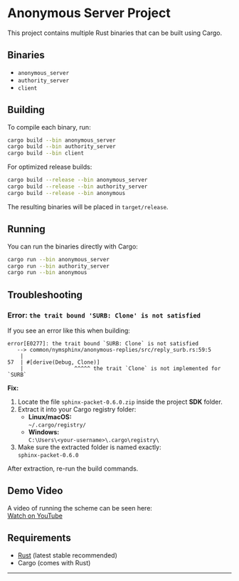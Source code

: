 # Anonymous Server Project

This project contains multiple Rust binaries that can be built using Cargo.  

## Binaries
- `anonymous_server`
- `authority_server`
- `client`

## Building

To compile each binary, run:

```bash
cargo build --bin anonymous_server
cargo build --bin authority_server
cargo build --bin client
```

For optimized release builds:

```bash
cargo build --release --bin anonymous_server
cargo build --release --bin authority_server
cargo build --release --bin anonymous
```

The resulting binaries will be placed in `target/release`.

## Running

You can run the binaries directly with Cargo:

```bash
cargo run --bin anonymous_server
cargo run --bin authority_server
cargo run --bin anonymous
```

## Troubleshooting

### Error: `the trait bound 'SURB: Clone' is not satisfied`

If you see an error like this when building:

```
error[E0277]: the trait bound `SURB: Clone` is not satisfied
   --> common/nymsphinx/anonymous-replies/src/reply_surb.rs:59:5
    |
57  | #[derive(Debug, Clone)]
    |                ^^^^^ the trait `Clone` is not implemented for `SURB`
```

**Fix:**
1. Locate the file `sphinx-packet-0.6.0.zip` inside the project **SDK** folder.
2. Extract it into your Cargo registry folder:
   - **Linux/macOS:**  
     `~/.cargo/registry/`
   - **Windows:**  
     `C:\Users\<your-username>\.cargo\registry\`
3. Make sure the extracted folder is named exactly:  
   `sphinx-packet-0.6.0`

After extraction, re-run the build commands.

## Demo Video

A video of running the scheme can be seen here:  
[Watch on YouTube](https://www.youtube.com/watch?v=7HcXZiQ-IRs)

## Requirements
- [Rust](https://www.rust-lang.org/tools/install) (latest stable recommended)
- Cargo (comes with Rust)

---

